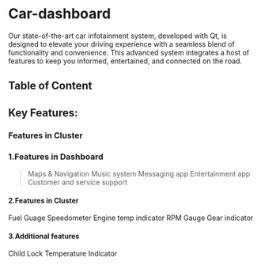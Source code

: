 # Car-dashboard
Our state-of-the-art car infotainment system, developed with Qt, is designed to elevate your driving experience with a seamless blend of functionality and convenience. This advanced system integrates a host of features to
keep you informed, entertained, and connected on the road.

## Table of Content

## Key Features:
### Features in Cluster

### 1.Features in Dashboard
   >   Maps & Navigation
   >   Music system
   >   Messaging app
   >   Entertainment app
   >   Customer and service support

#### 2.Features in Cluster
   Fuel Guage
   Speedometer
   Engine temp indicator
   RPM Gauge
   Gear indicator

#### 3.Additional features
   Child Lock
   Temperature Indicator
    

